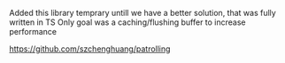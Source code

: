 Added this library temprary untill we have a better solution, that was fully written in TS
Only goal was a caching/flushing buffer to increase performance

https://github.com/szchenghuang/patrolling
